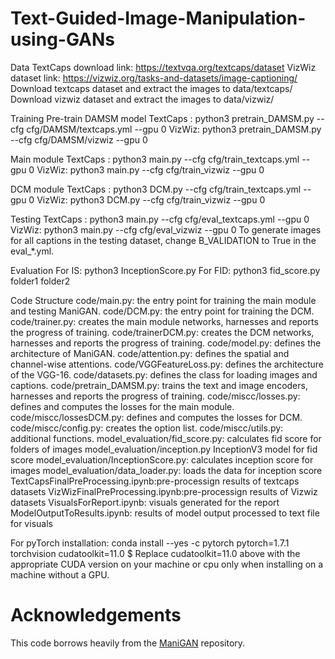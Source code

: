 # Text-Guided-Image-Manipulation-using-GANs

Data
TextCaps download link: https://textvqa.org/textcaps/dataset
VizWiz dataset link: https://vizwiz.org/tasks-and-datasets/image-captioning/
Download textcaps dataset and extract the images to data/textcaps/
Download vizwiz dataset and extract the images to data/vizwiz/


Training
Pre-train DAMSM model
TextCaps : python3 pretrain_DAMSM.py --cfg cfg/DAMSM/textcaps.yml --gpu 0 
VizWiz: python3 pretrain_DAMSM.py --cfg cfg/DAMSM/vizwiz --gpu 0 

Main module
TextCaps : python3 main.py --cfg cfg/train_textcaps.yml --gpu 0
VizWiz: python3 main.py --cfg cfg/train_vizwiz --gpu 0 

DCM module
TextCaps : python3 DCM.py --cfg cfg/train_textcaps.yml --gpu 0
VizWiz: python3 DCM.py --cfg cfg/train_vizwiz --gpu 0 



Testing
TextCaps : python3 main.py --cfg cfg/eval_textcaps.yml --gpu 0
VizWiz: python3 main.py --cfg cfg/eval_vizwiz --gpu 0 
To generate images for all captions in the testing dataset, change B_VALIDATION to True in the eval_*.yml.



Evaluation
For IS: python3 InceptionScore.py
For FID: python3  fid_score.py folder1 folder2


Code Structure
code/main.py: the entry point for training the main module and testing ManiGAN.
code/DCM.py: the entry point for training the DCM.
code/trainer.py: creates the main module networks, harnesses and reports the progress of training.
code/trainerDCM.py: creates the DCM networks, harnesses and reports the progress of training.
code/model.py: defines the architecture of ManiGAN.
code/attention.py: defines the spatial and channel-wise attentions.
code/VGGFeatureLoss.py: defines the architecture of the VGG-16.
code/datasets.py: defines the class for loading images and captions.
code/pretrain_DAMSM.py: trains the text and image encoders, harnesses and reports the progress of training.
code/miscc/losses.py: defines and computes the losses for the main module.
code/miscc/lossesDCM.py: defines and computes the losses for DCM.
code/miscc/config.py: creates the option list.
code/miscc/utils.py: additional functions.
model_evaluation/fid_score.py: calculates fid score for folders of images
model_evaluation/inception.py InceptionV3 model for fid score
model_evaluation/InceptionScore.py: calculates inception score for images
model_evaluation/data_loader.py: loads the data for inception score
TextCapsFinalPreProcessing.ipynb:pre-processign results of textcaps datasets 
VizWizFinalPreProcessing.ipynb:pre-processign results of Vizwiz datasets 
VisualsForReport.ipynb: visuals generated for the report
ModelOutputToResults.ipynb: results of model output processed to text file for visuals 



For pyTorch installation:
conda install --yes -c pytorch pytorch=1.7.1 torchvision cudatoolkit=11.0 $
Replace cudatoolkit=11.0 above with the appropriate CUDA version on your machine or cpu only when installing on a machine without a GPU.

# Acknowledgements
This code borrows heavily from the [ManiGAN](https://github.com/mrlibw/ManiGAN) repository.
